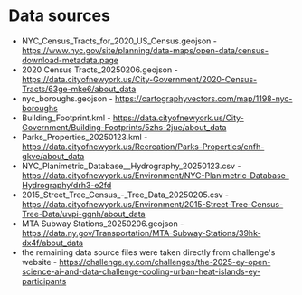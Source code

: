 # Data sources
- NYC_Census_Tracts_for_2020_US_Census.geojson - https://www.nyc.gov/site/planning/data-maps/open-data/census-download-metadata.page
- 2020 Census Tracts_20250206.geojson - https://data.cityofnewyork.us/City-Government/2020-Census-Tracts/63ge-mke6/about_data
- nyc_boroughs.geojson - https://cartographyvectors.com/map/1198-nyc-boroughs
- Building_Footprint.kml - https://data.cityofnewyork.us/City-Government/Building-Footprints/5zhs-2jue/about_data
- Parks_Properties_20250123.kml - https://data.cityofnewyork.us/Recreation/Parks-Properties/enfh-gkve/about_data
- NYC_Planimetric_Database__Hydrography_20250123.csv - https://data.cityofnewyork.us/Environment/NYC-Planimetric-Database-Hydrography/drh3-e2fd
- 2015_Street_Tree_Census_-_Tree_Data_20250205.csv - https://data.cityofnewyork.us/Environment/2015-Street-Tree-Census-Tree-Data/uvpi-gqnh/about_data
- MTA Subway Stations_20250206.geojson - https://data.ny.gov/Transportation/MTA-Subway-Stations/39hk-dx4f/about_data
- the remaining data source files were taken directly from challenge's website - https://challenge.ey.com/challenges/the-2025-ey-open-science-ai-and-data-challenge-cooling-urban-heat-islands-ey-participants